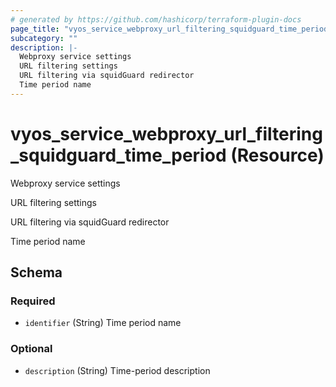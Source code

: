 ```yaml
---
# generated by https://github.com/hashicorp/terraform-plugin-docs
page_title: "vyos_service_webproxy_url_filtering_squidguard_time_period Resource - vyos"
subcategory: ""
description: |-
  Webproxy service settings
  URL filtering settings
  URL filtering via squidGuard redirector
  Time period name
---
```


# vyos_service_webproxy_url_filtering_squidguard_time_period (Resource)

Webproxy service settings

URL filtering settings

URL filtering via squidGuard redirector

Time period name



<!-- schema generated by tfplugindocs -->
## Schema

### Required

- `identifier` (String) Time period name

### Optional

- `description` (String) Time-period description

